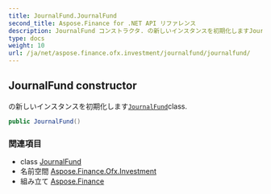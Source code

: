 ```yaml
---
title: JournalFund.JournalFund
second_title: Aspose.Finance for .NET API リファレンス
description: JournalFund コンストラクタ. の新しいインスタンスを初期化しますJournalFundclass.
type: docs
weight: 10
url: /ja/net/aspose.finance.ofx.investment/journalfund/journalfund/
---
```

## JournalFund constructor

の新しいインスタンスを初期化します[`JournalFund`](../)class.

```csharp
public JournalFund()
```

### 関連項目

* class [JournalFund](../)
* 名前空間 [Aspose.Finance.Ofx.Investment](../../journalfund/)
* 組み立て [Aspose.Finance](../../../)


